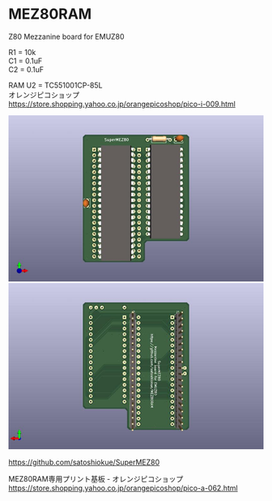 # MEZ80RAM
Z80 Mezzanine board for EMUZ80

R1 = 10k  
C1 = 0.1uF  
C2 = 0.1uF  

RAM U2 = TC551001CP-85L  
オレンジピコショップ  
https://store.shopping.yahoo.co.jp/orangepicoshop/pico-i-009.html

![MEZ80RAM PCB TOP](https://github.com/satoshiokue/MEZ80RAM/blob/main/imgs/MEZ80RAM_top.jpg)
![MEZ80RAM PCB BOTTOM](https://github.com/satoshiokue/MEZ80RAM/blob/main/imgs/MEZ80RAM_bottom.jpg)

https://github.com/satoshiokue/SuperMEZ80

MEZ80RAM専用プリント基板 - オレンジピコショップ  
https://store.shopping.yahoo.co.jp/orangepicoshop/pico-a-062.html
